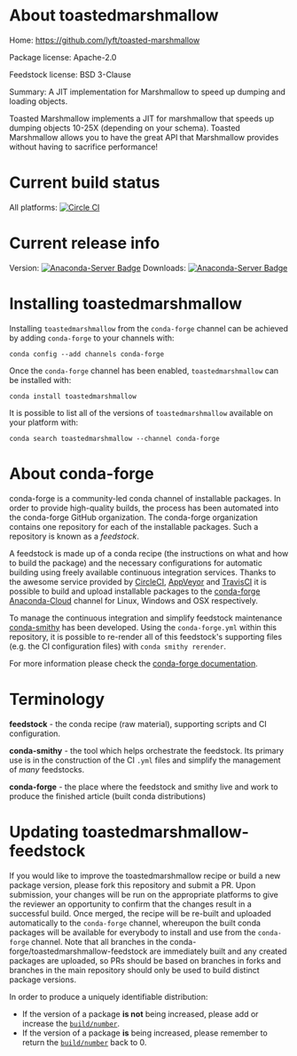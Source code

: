 About toastedmarshmallow
========================

Home: https://github.com/lyft/toasted-marshmallow

Package license: Apache-2.0

Feedstock license: BSD 3-Clause

Summary: A JIT implementation for Marshmallow to speed up dumping and loading objects.

Toasted Marshmallow implements a JIT for marshmallow that speeds up
dumping objects 10-25X (depending on your schema). Toasted Marshmallow
allows you to have the great API that Marshmallow provides without having
to sacrifice performance!


Current build status
====================

All platforms: [![Circle CI](https://circleci.com/gh/conda-forge/toastedmarshmallow-feedstock.svg?style=shield)](https://circleci.com/gh/conda-forge/toastedmarshmallow-feedstock)

Current release info
====================
Version: [![Anaconda-Server Badge](https://anaconda.org/conda-forge/toastedmarshmallow/badges/version.svg)](https://anaconda.org/conda-forge/toastedmarshmallow)
Downloads: [![Anaconda-Server Badge](https://anaconda.org/conda-forge/toastedmarshmallow/badges/downloads.svg)](https://anaconda.org/conda-forge/toastedmarshmallow)

Installing toastedmarshmallow
=============================

Installing `toastedmarshmallow` from the `conda-forge` channel can be achieved by adding `conda-forge` to your channels with:

```
conda config --add channels conda-forge
```

Once the `conda-forge` channel has been enabled, `toastedmarshmallow` can be installed with:

```
conda install toastedmarshmallow
```

It is possible to list all of the versions of `toastedmarshmallow` available on your platform with:

```
conda search toastedmarshmallow --channel conda-forge
```


About conda-forge
=================

conda-forge is a community-led conda channel of installable packages.
In order to provide high-quality builds, the process has been automated into the
conda-forge GitHub organization. The conda-forge organization contains one repository
for each of the installable packages. Such a repository is known as a *feedstock*.

A feedstock is made up of a conda recipe (the instructions on what and how to build
the package) and the necessary configurations for automatic building using freely
available continuous integration services. Thanks to the awesome service provided by
[CircleCI](https://circleci.com/), [AppVeyor](http://www.appveyor.com/)
and [TravisCI](https://travis-ci.org/) it is possible to build and upload installable
packages to the [conda-forge](https://anaconda.org/conda-forge)
[Anaconda-Cloud](http://docs.anaconda.org/) channel for Linux, Windows and OSX respectively.

To manage the continuous integration and simplify feedstock maintenance
[conda-smithy](http://github.com/conda-forge/conda-smithy) has been developed.
Using the ``conda-forge.yml`` within this repository, it is possible to re-render all of
this feedstock's supporting files (e.g. the CI configuration files) with ``conda smithy rerender``.

For more information please check the [conda-forge documentation](https://conda-forge.org/docs/).

Terminology
===========

**feedstock** - the conda recipe (raw material), supporting scripts and CI configuration.

**conda-smithy** - the tool which helps orchestrate the feedstock.
                   Its primary use is in the construction of the CI ``.yml`` files
                   and simplify the management of *many* feedstocks.

**conda-forge** - the place where the feedstock and smithy live and work to
                  produce the finished article (built conda distributions)


Updating toastedmarshmallow-feedstock
=====================================

If you would like to improve the toastedmarshmallow recipe or build a new
package version, please fork this repository and submit a PR. Upon submission,
your changes will be run on the appropriate platforms to give the reviewer an
opportunity to confirm that the changes result in a successful build. Once
merged, the recipe will be re-built and uploaded automatically to the
`conda-forge` channel, whereupon the built conda packages will be available for
everybody to install and use from the `conda-forge` channel.
Note that all branches in the conda-forge/toastedmarshmallow-feedstock are
immediately built and any created packages are uploaded, so PRs should be based
on branches in forks and branches in the main repository should only be used to
build distinct package versions.

In order to produce a uniquely identifiable distribution:
 * If the version of a package **is not** being increased, please add or increase
   the [``build/number``](http://conda.pydata.org/docs/building/meta-yaml.html#build-number-and-string).
 * If the version of a package **is** being increased, please remember to return
   the [``build/number``](http://conda.pydata.org/docs/building/meta-yaml.html#build-number-and-string)
   back to 0.